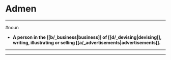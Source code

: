 # Admen
---
#noun
- **A person in the [[b/_business|business]] of [[d/_devising|devising]], writing, illustrating or selling [[a/_advertisements|advertisements]].**
---
---
